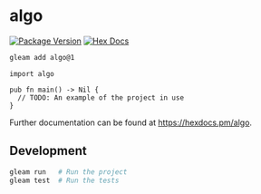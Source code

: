 # algo

[![Package Version](https://img.shields.io/hexpm/v/algo)](https://hex.pm/packages/algo)
[![Hex Docs](https://img.shields.io/badge/hex-docs-ffaff3)](https://hexdocs.pm/algo/)

```sh
gleam add algo@1
```
```gleam
import algo

pub fn main() -> Nil {
  // TODO: An example of the project in use
}
```

Further documentation can be found at <https://hexdocs.pm/algo>.

## Development

```sh
gleam run   # Run the project
gleam test  # Run the tests
```
